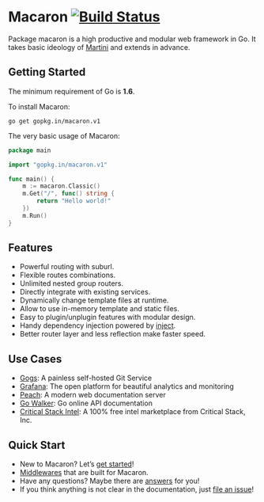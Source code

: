# Macaron [![Build Status](https://travis-ci.org/go-macaron/macaron.svg?branch=v1)](https://travis-ci.org/go-macaron/macaron)

Package macaron is a high productive and modular web framework in Go. It takes basic ideology of [Martini](https://github.com/go-martini/martini) and extends in advance.

## Getting Started

The minimum requirement of Go is **1.6**.

To install Macaron:

	go get gopkg.in/macaron.v1

The very basic usage of Macaron:

```go
package main

import "gopkg.in/macaron.v1"

func main() {
	m := macaron.Classic()
	m.Get("/", func() string {
		return "Hello world!"
	})
	m.Run()
}
```

## Features

- Powerful routing with suburl.
- Flexible routes combinations.
- Unlimited nested group routers.
- Directly integrate with existing services.
- Dynamically change template files at runtime.
- Allow to use in-memory template and static files.
- Easy to plugin/unplugin features with modular design.
- Handy dependency injection powered by [inject](https://github.com/codegangsta/inject).
- Better router layer and less reflection make faster speed.

## Use Cases

- [Gogs](https://gogs.io): A painless self-hosted Git Service
- [Grafana](http://grafana.org/): The open platform for beautiful analytics and monitoring
- [Peach](https://peachdocs.org): A modern web documentation server
- [Go Walker](https://gowalker.org): Go online API documentation
- [Critical Stack Intel](https://intel.criticalstack.com/): A 100% free intel marketplace from Critical Stack, Inc.

## Quick Start

- New to Macaron? Let’s [get started](/docs/intro/getting_started)!
- [Middlewares](/docs/middlewares) that are built for Macaron.
- Have any questions? Maybe there are [answers](/docs/faqs) for you!
- If you think anything is not clear in the documentation, just [file an issue](https://github.com/go-macaron/docs/issues)!
